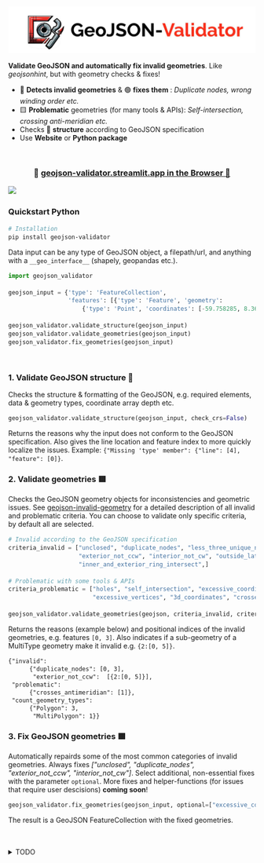 <img src="./repo-images/header_img.jpeg">

**Validate GeoJSON and automatically fix invalid geometries**. Like *geojsonhint*, but with geometry checks & fixes!

- 🔴 **Detects invalid geometries** & 🟢 **fixes them** : *Duplicate nodes, wrong winding order etc.* 
- 🟨 **Problematic** geometries (for many tools & APIs): *Self-intersection, crossing anti-meridian etc.*
- Checks 🧬 **structure** according to GeoJSON specification
- Use **Website** or **Python package**

<br>

<h3 align="center">
    🎈 <a href="https://geojson-validator.streamlit.app/">geojson-validator.streamlit.app in the Browser 🎈 </a>
</h3>

<img src="./repo-images/gif.gif">

<br>

### Quickstart Python

```bash
# Installation
pip install geojson-validator
```

Data input can be any type of GeoJSON object, a filepath/url, and anything with a `__geo_interface__` (shapely, geopandas etc.).

```python
import geojson_validator

geojson_input = {'type': 'FeatureCollection',
                 'features': [{'type': 'Feature', 'geometry':
                     {'type': 'Point', 'coordinates': [-59.758285, 8.367035]}}]}

geojson_validator.validate_structure(geojson_input)
geojson_validator.validate_geometries(geojson_input)
geojson_validator.fix_geometries(geojson_input)
```
<br>

### 1. Validate GeoJSON structure 🧬

Checks the structure & formatting of the GeoJSON, e.g. required elements, data & geometry types, coordinate array depth etc.

```python
geojson_validator.validate_structure(geojson_input, check_crs=False)
```

Returns the reasons why the input does not conform to the GeoJSON specification.
Also gives the line location and feature index to more quickly localize the issues. 
Example: `{"Missing 'type' member": {"line": [4], "feature": [0]}`.


### 2. Validate geometries 🟥

Checks the GeoJSON geometry objects for inconsistencies and geometric issues. See 
[geojson-invalid-geometry](https://github.com/chrieke/geojson-invalid-geometry) for a detailed description of all 
invalid and problematic criteria. You can choose to validate only specific criteria, by default all are selected.

```python
# Invalid according to the GeoJSON specification
criteria_invalid = ["unclosed", "duplicate_nodes", "less_three_unique_nodes", 
                    "exterior_not_ccw", "interior_not_cw", "outside_lat_lon_boundaries",
                    "inner_and_exterior_ring_intersect",]

# Problematic with some tools & APIs
criteria_problematic = ["holes", "self_intersection", "excessive_coordinate_precision",
                        "excessive_vertices", "3d_coordinates", "crosses_antimeridian"]

geojson_validator.validate_geometries(geojson, criteria_invalid, criteria_problematic)
```
Returns the reasons (example below) and positional indices of the invalid geometries, e.g. features `[0, 3]`. Also indicates if a 
sub-geometry of a MultiType geometry make it invalid e.g. `{2:[0, 5]}`.

```
{"invalid": 
      {"duplicate_nodes": [0, 3],
       "exterior_not_ccw":  [{2:[0, 5]}],  
 "problematic":
      {"crosses_antimeridian": [1]},
 "count_geometry_types": 
      {"Polygon": 3,
       "MultiPolygon": 1}}
```



### 3. Fix GeoJSON geometries 🟩

Automatically repairds some of the most common categories of invalid geometries. 
Always fixes *["unclosed", "duplicate_nodes", "exterior_not_ccw", "interior_not_cw"]*.
Select additional, non-essential fixes with the parameter `optional`.
More fixes and helper-functions (for issues that require user descisions) **coming soon**!



```python
geojson_validator.fix_geometries(geojson_input, optional=["excessive_coordinate_precision"])
```

The result is a GeoJSON FeatureCollection with the fixed geometries.

<br>
<br>

<details><summary>TODO</summary>
<p>

https://github.com/mapbox/geojsonhint/blob/master/lib/object.js
High:
- Improve app & gif. 
  - jsondecode
  - Map? 
  - Checkboxes? 
  - Options? 
  - just one button for validation. 
  - What was fixed & validate after again. 
  - https://geojson.yanzi.dev/
  - infos re file

Medium:
  - json can also be given as str?
  - No holes intersecting/outside the outer ring (expensive)
  - advanced fix (e.g. coordinate preicisoon)
  - min. positions geometry (short etc) in schema
  - more fixes?
  - move invalid schema examples to other repo
  'geometry object cannot contain a "properties" member',
  'geometry object cannot contain a "geometry" member',
  'geometry object cannot contain a "features" member',

  - For Polygons with more than one of these rings, the first MUST be
        the exterior ring, and any others MUST be interior rings.  The
        exterior ring bounds the surface, and the interior rings (if
        present) bound holes within the surface.

- Low:
  - Multihtreading?
  - versioning?
  - fastapi as connector, not hosted just in package for others to run.
  - To maximize interoperability, implementations SHOULD avoid nested
   GeometryCollections

Notes:
- Does not require a feature id, and it doesnt need to be unique
- The `check_crs` parameter is `False` by default, the test is optional.
Don't:
- jsondecodeerror

</p>
</details>




